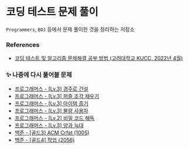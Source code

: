 # 코딩 테스트 문제 풀이
`Programmers`, `BOJ` 등에서 문제 풀이한 것을 정리하는 저장소

### References
- [코딩 테스트 및 알고리즘 문제해결 공부 방법 (고려대학교 KUCC, 2022년 4월)](https://www.slideshare.net/slideshow/kucc-2022-4/251739276)

### ✨ 나중에 다시 풀어볼 문제
- [프로그래머스 - [Lv.3] 경주로 건설](https://school.programmers.co.kr/learn/courses/30/lessons/67259)
- [프로그래머스 - [Lv.3] 퍼즐 조각 채우기](https://school.programmers.co.kr/learn/courses/30/lessons/84021)
- [프로그래머스 - [Lv.3] 아이템 줍기](https://school.programmers.co.kr/learn/courses/30/lessons/87694)
- [프로그래머스 - [Lv.3] 불량 사용자](https://school.programmers.co.kr/learn/courses/30/lessons/64064)
- [프로그래머스 - [Lv.2] 비밀 코드 해독](https://school.programmers.co.kr/learn/courses/30/lessons/388352)
- [프로그래머스 - [Lv.3] 양과 늑대](https://school.programmers.co.kr/learn/courses/30/lessons/92343)
- [백준 - [골드3] ACM Crfat (1005)](https://www.acmicpc.net/problem/1005)
- [백준 - [골드4] 작업 (2056) ](https://www.acmicpc.net/problem/2056)